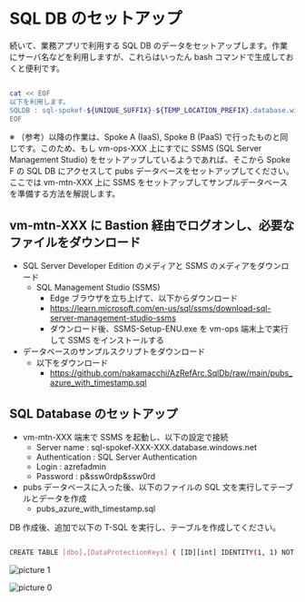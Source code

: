 # SQL DB のセットアップ

続いて、業務アプリで利用する SQL DB のデータをセットアップします。作業にサーバ名などを利用しますが、これらはいったん bash コマンドで生成しておくと便利です。

```bash

cat << EOF
以下を利用します。
SQLDB : sql-spokef-${UNIQUE_SUFFIX}-${TEMP_LOCATION_PREFIX}.database.windows.net
EOF

```

※ （参考）以降の作業は、Spoke A (IaaS), Spoke B (PaaS) で行ったものと同じです。このため、もし vm-ops-XXX 上にすでに SSMS (SQL Server Management Studio) をセットアップしているようであれば、そこから Spoke F の SQL DB にアクセスして pubs データベースをセットアップしてください。ここでは vm-mtn-XXX 上に SSMS をセットアップしてサンプルデータベースを準備する方法を解説します。

## vm-mtn-XXX に Bastion 経由でログオンし、必要なファイルをダウンロード

- SQL Server Developer Edition のメディアと SSMS のメディアをダウンロード
  - SQL Management Studio (SSMS)
    - Edge ブラウザを立ち上げて、以下からダウンロード
    - https://learn.microsoft.com/en-us/sql/ssms/download-sql-server-management-studio-ssms
    - ダウンロード後、SSMS-Setup-ENU.exe を vm-ops 端末上で実行して SSMS をインストールする
- データベースのサンプルスクリプトをダウンロード
  - 以下をダウンロード
    - https://github.com/nakamacchi/AzRefArc.SqlDb/raw/main/pubs_azure_with_timestamp.sql

## SQL Database のセットアップ

- vm-mtn-XXX 端末で SSMS を起動し、以下の設定で接続
  - Server name : sql-spokef-XXX-XXX.database.windows.net
  - Authentication : SQL Server Authentication
  - Login : azrefadmin
  - Password : p&ssw0rdp&ssw0rd
- pubs データベースに入った後、以下のファイルの SQL 文を実行してテーブルとデータを作成
  - pubs_azure_with_timestamp.sql

DB 作成後、追加で以下の T-SQL を実行し、テーブルを作成してください。

```bash

CREATE TABLE [dbo].[DataProtectionKeys] ( [ID][int] IDENTITY(1, 1) NOT NULL PRIMARY KEY, [FriendlyName] [varchar] (64) NULL, [Xml][text] NULL)

```

![picture 1](./images/43283d9fbe6f66cb81baae293bb8a79464611e51e526dca2a2c4883b9def2d01.png)  

![picture 0](./images/eb57638f091f5a9d1f16008beb0e8c7214a25f0dd5c9435940ecf1f92969e80b.png)  
